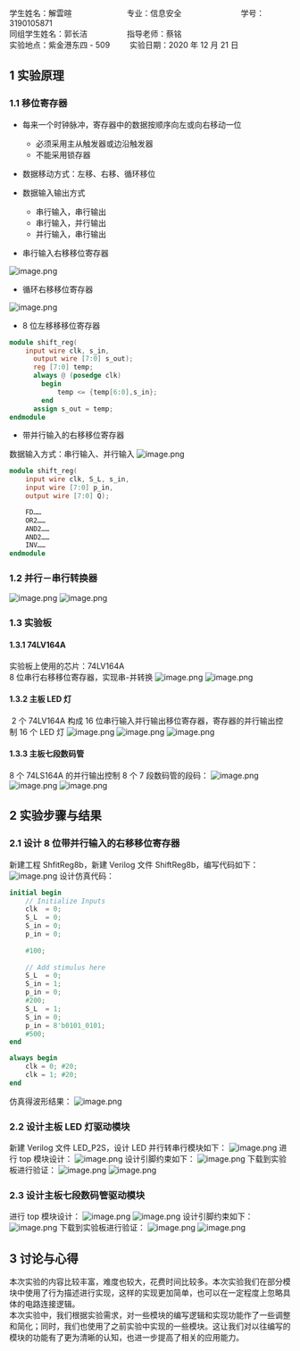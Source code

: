 学生姓名：解雲暄                         专业：信息安全                           学号：3190105871      <br />同组学生姓名：郭长洁                  指导老师：蔡铭   <br />实验地点：紫金港东四 - 509         实验日期：2020 年 12 月 21 日


## 1 实验原理

### 1.1 移位寄存器

- 每来一个时钟脉冲，寄存器中的数据按顺序向左或向右移动一位
   - 必须采用主从触发器或边沿触发器
   - 不能采用锁存器
- 数据移动方式：左移、右移、循环移位
- 数据输入输出方式
   - 串行输入，串行输出
   - 串行输入，并行输出
   - 并行输入，串行输出

- 串行输入右移移位寄存器

![image.png](./assets/1609730592256-a18642b0-13de-43d4-8bcf-96e1d7a90d3e.png)

- 循环右移移位寄存器

![image.png](./assets/1609730646373-d4dc3d6e-7088-4099-8e78-0aac28faa610.png)

- 8 位左移移移位寄存器
```verilog
module shift_reg(
    input wire clk, s_in,
	  output wire [7:0] s_out);
	  reg [7:0] temp;
	  always @ (posedge clk)
		begin
			temp <= {temp[6:0],s_in};
		end
	  assign s_out = temp;
endmodule
```

- 带并行输入的右移移位寄存器

数据输入方式：串行输入、并行输入
![image.png](./assets/1609730718398-6b74b076-fe6d-4eec-accb-62f044903603.png)
```verilog
module shift_reg(
    input wire clk, S_L, s_in,
    input wire [7:0] p_in,
    output wire [7:0] Q);

    FD……
    OR2……
    AND2……
    AND2……
    INV……
endmodule
```

### 1.2 并行－串行转换器
![image.png](./assets/1609730788402-9d96c7a9-2b67-483a-8385-d3874f961478.png)
![image.png](./assets/1609730780724-bcc99a00-526c-4247-a22b-40adb9a3f4bf.png)

### 1.3 实验板

#### 1.3.1 74LV164A
实验板上使用的芯片：74LV164A<br />8 位串行右移移位寄存器，实现串-并转换
![image.png](./assets/1609730866481-feefb126-0d03-4ee4-a07a-a0015d8d9d64.png)
![image.png](./assets/1609730879560-9a7437fe-328c-4e97-b497-b4a40943ff21.png)


#### 1.3.2 主板 LED 灯
 2 个 74LV164A 构成 16 位串行输入并行输出移位寄存器，寄存器的并行输出控制 16 个 LED 灯
![image.png](./assets/1609730906086-79f630d0-2b80-4e5c-9687-2a2ff370cb0e.png)
![image.png](./assets/1609730914638-bc60c67e-6646-4c36-acc0-086a881945b2.png)
![image.png](./assets/1609730945813-e3336295-0052-4194-b769-4c4ff5126888.png)


#### 1.3.3 主板七段数码管
8 个 74LS164A 的并行输出控制 8 个 7 段数码管的段码：
![image.png](./assets/1609731027971-38571a35-5f99-41c6-bdba-59896b86163c.png)
![image.png](./assets/1609731031363-5e15add4-6e05-4cc5-a363-c15f8d27da29.png)
![image.png](./assets/1609731039991-f015c0cd-b579-43e8-9326-233d752b64c3.png)


## 2 实验步骤与结果

### 2.1 设计 8 位带并行输入的右移移位寄存器
新建工程 ShfitReg8b，新建 Verilog 文件 ShiftReg8b，编写代码如下：
![image.png](./assets/1609732404212-a3141763-33c4-40dd-9184-b9fa2e3ca5f9.png)
设计仿真代码：
```verilog
initial begin
    // Initialize Inputs
    clk  = 0;
    S_L  = 0;
    S_in = 0;
    p_in = 0;
    
    #100;
    
    // Add stimulus here
    S_L  = 0;
    S_in = 1;
    p_in = 0;
    #200;
    S_L  = 1;
    S_in = 0;
    p_in = 8'b0101_0101;
    #500;
end

always begin
    clk = 0; #20;
    clk = 1; #20;
end
```
仿真得波形结果：
![image.png](./assets/1609732469683-f1d11aa7-0ebe-4d1f-b386-be4987a49bd3.png)


### 2.2 设计主板 LED 灯驱动模块
新建 Verilog 文件 LED_P2S，设计 LED 并行转串行模块如下：
![image.png](./assets/1609732609622-72981386-d895-41a7-9d0e-7af69454717f.png)
进行 top 模块设计：
![image.png](./assets/1609747014402-970656c4-645a-49bd-b85f-4e73f8d570ec.png)
设计引脚约束如下：
![image.png](./assets/1609751654329-5a27d154-23c4-477a-bb4b-ccee5db445a9.png)
下载到实验板进行验证：
![image.png](./assets/1609752783643-6a9244b3-64b4-41a5-93a9-c9e1b093842b.png)
![image.png](./assets/1609752803872-3f05881c-16d7-404a-9db8-f6b3bb707f0b.png)

### 2.3 设计主板七段数码管驱动模块
进行 top 模块设计：
![image.png](./assets/1609751771138-fbf78275-f185-4974-b986-a302e7c8755d.png)
![image.png](./assets/1609751786944-f5f128bc-67d0-4951-aac3-fdc57c95afb6.png)
设计引脚约束如下：
![image.png](./assets/1609751823045-72a27b79-89d4-4e1f-88b9-ba7d3eaa6767.png)
下载到实验板进行验证：
![image.png](./assets/1609752818426-a24e0d5c-6bdc-41d8-85e0-318c50c7b480.png)
![image.png](./assets/1609752825496-bf860b19-64c2-4857-ae47-de0a74a1fa38.png)

## 3 讨论与心得
本次实验的内容比较丰富，难度也较大，花费时间比较多。本次实验我们在部分模块中使用了行为描述进行实现，这样的实现更加简单，也可以在一定程度上忽略具体的电路连接逻辑。<br />本次实验中，我们根据实验需求，对一些模块的编写逻辑和实现功能作了一些调整和简化；同时，我们也使用了之前实验中实现的一些模块。这让我们对以往编写的模块的功能有了更为清晰的认知，也进一步提高了相关的应用能力。
